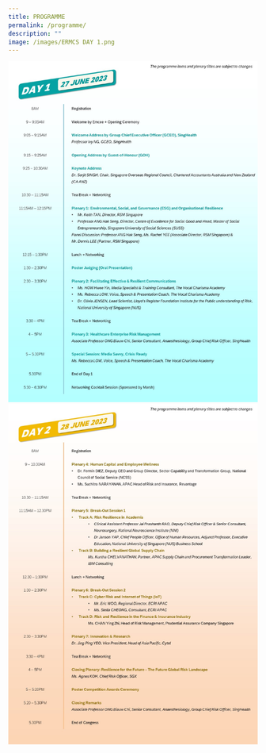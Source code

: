 ```yaml
---
title: PROGRAMME
permalink: /programme/
description: ""
image: /images/ERMCS DAY 1.png
---
```

![](/images/ermcs-day-1.JPG)
![](/images/ermcs-day-2.JPG)
